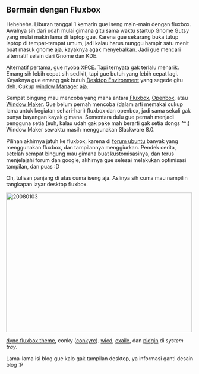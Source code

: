 ## Bermain dengan Fluxbox

Hehehehe. Liburan tanggal 1 kemarin gue iseng main-main dengan fluxbox. Awalnya sih dari udah mulai gimana gitu sama waktu startup Gnome Gutsy yang mulai makin lama di laptop gue. Karena gue sekarang buka tutup laptop di tempat-tempat umum, jadi kalau harus nunggu hampir satu menit buat masuk gnome aja, kayaknya agak menyebalkan. Jadi gue mencari alternatif selain dari Gnome dan KDE.

Alternatif pertama, gue nyoba [XFCE](http://www.xfce.org). Tapi ternyata gak terlalu menarik. Emang sih lebih cepat sih sedikit, tapi gue butuh yang lebih cepat lagi. Kayaknya gue emang gak butuh [Desktop Environment](http://en.wikipedia.org/wiki/Desktop_environment) yang segede gitu deh. Cukup [window Manager](http://en.wikipedia.org/wiki/Window_manager) aja.

Sempat bingung mau mencoba yang mana antara [Fluxbox](http://fluxbox.sourceforge.net/), [Openbox](http://icculus.org/openbox/index.php/Main_Page), atau [Window Maker](http://www.windowmaker.info/). Gue belum pernah mencoba (dalam arti memakai cukup lama untuk kegiatan sehari-hari) fluxbox dan openbox, jadi sama sekali gak punya bayangan kayak gimana. Sementara dulu gue pernah menjadi pengguna setia (euh, kalau udah gak pake mah berarti gak setia dongs ^^;) Window Maker sewaktu masih menggunakan Slackware 8.0.

Pilihan akhirnya jatuh ke fluxbox, karena di [forum ubuntu](http://ubuntuforums.org) banyak yang menggunakan fluxbox, dan tampilannya menggiurkan. Pendek cerita, setelah sempat bingung mau gimana buat kustomisasinya, dan terus menjelajahi forum dan google, akhirnya gue selesai melakukan optimisasi tampilan, dan puas :D

Oh, tulisan panjang di atas cuma iseng aja. Aslinya sih cuma mau nampilin tangkapan layar desktop fluxbox.

<a href="http://www.flickr.com/photos/kriwil/2162101861/" title="20080103 by kriwil, on Flickr"><img src="http://farm3.static.flickr.com/2387/2162101861_5e54e4002f.jpg" width="500" height="375" alt="20080103" /></a>

[dyne fluxbox theme](http://box-look.org/content/show.php/Dyne?content=61999), conky ([conkyrc](http://kriwil.com/file_download/1/conkyrc.txt)).
[wicd](http://wicd.sourceforge.net/), [exaile](http://www.exaile.org/), dan [pidgin](http://pidgin.im) di _system tray_.

Lama-lama isi blog gue kalo gak tampilan desktop, ya informasi ganti desain blog :P


<!-- {"time": "2008-01-03 08:51:30", "title": "Bermain dengan Fluxbox"} -->
